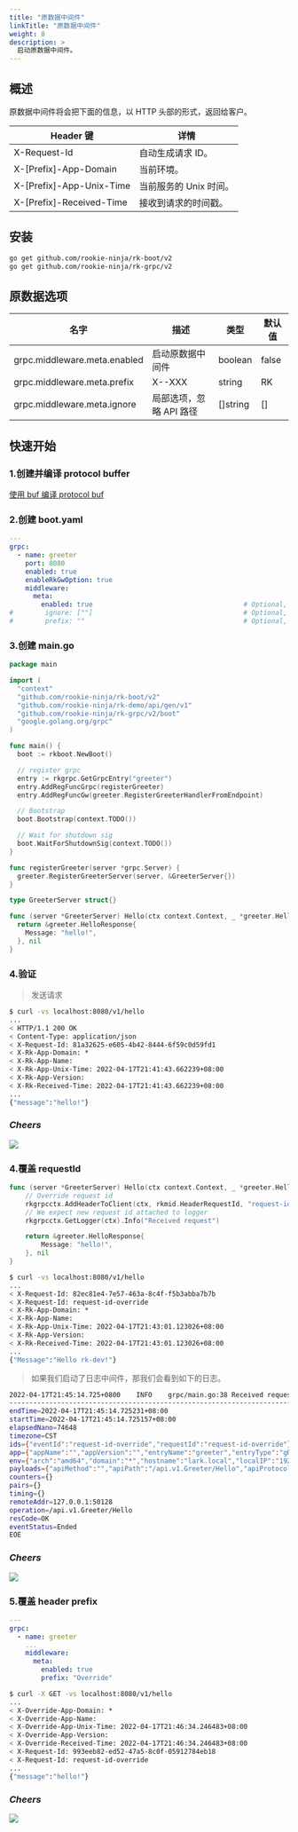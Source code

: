 ```yaml
---
title: "原数据中间件"
linkTitle: "原数据中间件"
weight: 8
description: >
  启动原数据中间件。
---
```


## 概述
原数据中间件将会把下面的信息，以 HTTP 头部的形式，返回给客户。

| Header 键                 | 详情             |
|--------------------------|----------------|
| X-Request-Id             | 自动生成请求 ID。     |
| X-[Prefix]-App-Domain    | 当前环境。          |
| X-[Prefix]-App-Unix-Time | 当前服务的 Unix 时间。 |
| X-[Prefix]-Received-Time | 接收到请求的时间戳。     |

## 安装
```bash
go get github.com/rookie-ninja/rk-boot/v2
go get github.com/rookie-ninja/rk-grpc/v2
```

## 原数据选项
| 名字                          | 描述             | 类型       | 默认值   |
|-----------------------------|----------------|----------|-------|
| grpc.middleware.meta.enabled | 启动原数据中间件       | boolean  | false |
| grpc.middleware.meta.prefix  | X-<Prefix>-XXX | string   | RK    |
| grpc.middleware.meta.ignore  | 局部选项，忽略 API 路径 | []string | []    |

## 快速开始
### 1.创建并编译 protocol buffer
[使用 buf 编译 protocol buf](../buf)

### 2.创建 boot.yaml
```yaml
---
grpc:
  - name: greeter
    port: 8080
    enabled: true
    enableRkGwOption: true
    middleware:
      meta:
        enabled: true                                      # Optional, default: false
#        ignore: [""]                                      # Optional, default: []
#        prefix: ""                                        # Optional, default: "RK"
```

### 3.创建 main.go
```go
package main

import (
  "context"
  "github.com/rookie-ninja/rk-boot/v2"
  "github.com/rookie-ninja/rk-demo/api/gen/v1"
  "github.com/rookie-ninja/rk-grpc/v2/boot"
  "google.golang.org/grpc"
)

func main() {
  boot := rkboot.NewBoot()

  // register grpc
  entry := rkgrpc.GetGrpcEntry("greeter")
  entry.AddRegFuncGrpc(registerGreeter)
  entry.AddRegFuncGw(greeter.RegisterGreeterHandlerFromEndpoint)

  // Bootstrap
  boot.Bootstrap(context.TODO())

  // Wait for shutdown sig
  boot.WaitForShutdownSig(context.TODO())
}

func registerGreeter(server *grpc.Server) {
  greeter.RegisterGreeterServer(server, &GreeterServer{})
}

type GreeterServer struct{}

func (server *GreeterServer) Hello(ctx context.Context, _ *greeter.HelloRequest) (*greeter.HelloResponse, error) {
  return &greeter.HelloResponse{
    Message: "hello!",
  }, nil
}
```

### 4.验证
> 发送请求

```bash
$ curl -vs localhost:8080/v1/hello
...
< HTTP/1.1 200 OK
< Content-Type: application/json
< X-Request-Id: 81a32625-e605-4b42-8444-6f59c0d59fd1
< X-Rk-App-Domain: *
< X-Rk-App-Name: 
< X-Rk-App-Unix-Time: 2022-04-17T21:41:43.662239+08:00
< X-Rk-App-Version: 
< X-Rk-Received-Time: 2022-04-17T21:41:43.662239+08:00
...
{"message":"hello!"}
```

### _**Cheers**_
![](../../../img/user-guide/cheers.png)

### 4.覆盖 requestId
```go
func (server *GreeterServer) Hello(ctx context.Context, _ *greeter.HelloRequest) (*greeter.HelloResponse, error) {
    // Override request id
    rkgrpcctx.AddHeaderToClient(ctx, rkmid.HeaderRequestId, "request-id-override")
    // We expect new request id attached to logger
    rkgrpcctx.GetLogger(ctx).Info("Received request")

    return &greeter.HelloResponse{
        Message: "hello!",
    }, nil
}
```

```bash
$ curl -vs localhost:8080/v1/hello
...
< X-Request-Id: 82ec81e4-7e57-463a-8c4f-f5b3abba7b7b
< X-Request-Id: request-id-override
< X-Rk-App-Domain: *
< X-Rk-App-Name: 
< X-Rk-App-Unix-Time: 2022-04-17T21:43:01.123026+08:00
< X-Rk-App-Version: 
< X-Rk-Received-Time: 2022-04-17T21:43:01.123026+08:00
...
{"Message":"Hello rk-dev!"}
```

> 如果我们启动了日志中间件，那我们会看到如下的日志。

```bash
2022-04-17T21:45:14.725+0800    INFO    grpc/main.go:38 Received request        {"requestId": "request-id-override"}
------------------------------------------------------------------------
endTime=2022-04-17T21:45:14.725231+08:00
startTime=2022-04-17T21:45:14.725157+08:00
elapsedNano=74648
timezone=CST
ids={"eventId":"request-id-override","requestId":"request-id-override"}
app={"appName":"","appVersion":"","entryName":"greeter","entryType":"gRPCEntry"}
env={"arch":"amd64","domain":"*","hostname":"lark.local","localIP":"192.168.101.5","os":"darwin"}
payloads={"apiMethod":"","apiPath":"/api.v1.Greeter/Hello","apiProtocol":"","apiQuery":"","grpcMethod":"Hello","grpcService":"api.v1.Greeter","grpcType":"UnaryServer","gwMethod":"GET","gwPath":"/v1/hello","gwScheme":"http","gwUserAgent":"curl/7.64.1","userAgent":""}
counters={}
pairs={}
timing={}
remoteAddr=127.0.0.1:50128
operation=/api.v1.Greeter/Hello
resCode=OK
eventStatus=Ended
EOE
```

### _**Cheers**_
![](../../../img/user-guide/cheers.png)

### 5.覆盖 header prefix
```yaml
---
grpc:
  - name: greeter
    ...
    middleware:
      meta:
        enabled: true
        prefix: "Override"
```

```bash
$ curl -X GET -vs localhost:8080/v1/hello
...
< X-Override-App-Domain: *
< X-Override-App-Name: 
< X-Override-App-Unix-Time: 2022-04-17T21:46:34.246483+08:00
< X-Override-App-Version: 
< X-Override-Received-Time: 2022-04-17T21:46:34.246483+08:00
< X-Request-Id: 993eeb82-ed52-47a5-8c0f-05912784eb18
< X-Request-Id: request-id-override
...
{"message":"hello!"}
```

### _**Cheers**_
![](../../../img/user-guide/cheers.png)